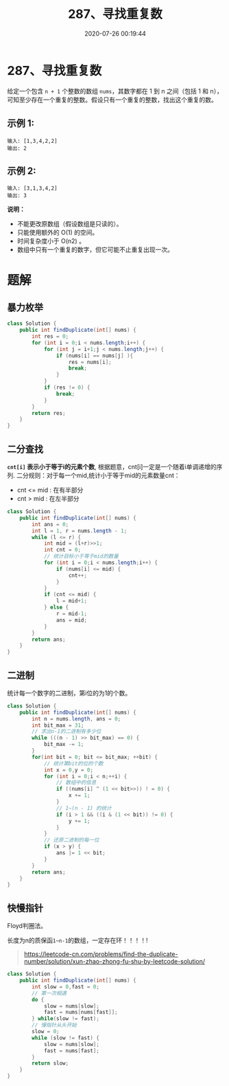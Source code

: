 ﻿---
title: 287、寻找重复数
categories:
- leetcode
tags:
  - null
date: 2020-07-26 00:19:44
---

# 287、寻找重复数
给定一个包含 `n + 1` 个整数的数组 `nums`，其数字都在 1 到 n 之间（包括 1 和 n），可知至少存在一个重复的整数。假设只有一个重复的整数，找出这个重复的数。

## 示例 1:
```
输入: [1,3,4,2,2]
输出: 2
```
## 示例 2:
```
输入: [3,1,3,4,2]
输出: 3
```
**说明：**

- 不能更改原数组（假设数组是只读的）。
- 只能使用额外的 O(1) 的空间。
- 时间复杂度小于 O(n2) 。
- 数组中只有一个重复的数字，但它可能不止重复出现一次。

# 题解
## 暴力枚举
```java
class Solution {
    public int findDuplicate(int[] nums) {
        int res = 0;
        for (int i = 0;i < nums.length;i++) {
            for (int j = i+1;j < nums.length;j++) {
                if (nums[i] == nums[j] ){
                    res = nums[i];
                    break;
                }
            }
            if (res != 0) {
                break;
            }
        }
        return res;
    }
}
```

## 二分查找
**`cnt[i]` 表示小于等于i的元素个数**, 根据题意，cnt[i]一定是一个随着i单调递增的序列.
二分规则：对于每一个mid,统计小于等于mid的元素数量cnt：
- cnt <= mid : 在有半部分
- cnt > mid : 在左半部分
```java
class Solution {
    public int findDuplicate(int[] nums) {
        int ans = 0;
        int l = 1, r = nums.length - 1;
        while (l <= r) {
            int mid = (l+r)>>1;
            int cnt = 0;
            // 统计目标小于等于mid的数量
            for (int i = 0;i < nums.length;i++) {
                if (nums[i] <= mid) {
                    cnt++;
                }
            }
            if (cnt <= mid) {
                l = mid+1;
            } else {
                r = mid-1;
                ans = mid;
            }
        }
        return ans;
    }
}
```

## 二进制
统计每一个数字的二进制，第i位的为1的个数。
```java
class Solution {
    public int findDuplicate(int[] nums) {
        int n = nums.length, ans = 0;
        int bit_max = 31;
        // 求出n-1的二进制有多少位
        while (((n - 1) >> bit_max) == 0) {
            bit_max -= 1;
        }
        for(int bit = 0; bit <= bit_max; ++bit) {
            // 统计第bit的位的个数
            int x = 0,y = 0;
            for (int i = 0;i < n;++i) {
                // 数组中的信息
                if ((nums[i] ^ (1 << bit>>)) ! = 0) {
                    x += 1;
                }
                // 1~(n - 1) 的统计
                if (i > 1 && ((i & (1 << bit)) != 0) {
                    y += 1;
                }
            }
            // 还原二进制的每一位
            if (x > y) {
                ans |= 1 << bit;
            }
        }
        return ans;
    }
}
```
## 快慢指针
Floyd判圈法。


长度为n的质保函`1~n-1`的数组，一定存在环！！！！!

> https://leetcode-cn.com/problems/find-the-duplicate-number/solution/xun-zhao-zhong-fu-shu-by-leetcode-solution/
```java
class Solution {
    public int findDuplicate(int[] nums) {
        int slow = 0,fast = 0;
        // 第一次相遇
        do {
            slow = nums[slow];
            fast = nums[nums[fast]];
        } while(slow != fast);
        // 慢指针从头开始
        slow = 0;
        while (slow != fast) {
            slow = nums[slow];
            fast = nums[fast];
        }
        return slow;
    }
}
```